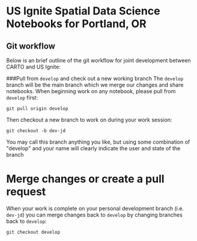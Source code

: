 # US Ignite Spatial Data Science Notebooks for Portland, OR


## Git workflow
Below is an brief outline of the git workflow for joint development between CARTO and US Ignite:

###Pull from `develop` and check out a new working branch
The `develop` branch will be the main branch which we merge our changes and share notebooks. When beginning work on any notebook, please pull from `develop` first:

```
git pull origin develop
```

Then checkout a new branch to work on during your work session:

```
git checkout -b dev-jd
```

You may call this branch anything you like, but using some combination of "develop" and your name will clearly indicate the user and state of the branch

# Merge changes or create a pull request
When your work is complete on your personal development branch (i.e. `dev-jd`) you can merge changes back to `develop` by changing branches back to `develop`:

```
git checkout develop
```




